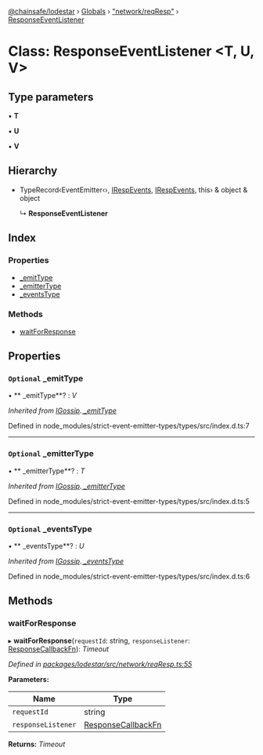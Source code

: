 [@chainsafe/lodestar](../README.md) › [Globals](../globals.md) › ["network/reqResp"](../modules/_network_reqresp_.md) › [ResponseEventListener](_network_reqresp_.responseeventlistener.md)

# Class: ResponseEventListener <**T, U, V**>

## Type parameters

▪ **T**

▪ **U**

▪ **V**

## Hierarchy

* TypeRecord‹EventEmitter‹›, [IRespEvents](../interfaces/_network_interface_.irespevents.md), [IRespEvents](../interfaces/_network_interface_.irespevents.md), this› & object & object

  ↳ **ResponseEventListener**

## Index

### Properties

* [ _emitType](_network_reqresp_.responseeventlistener.md#optional--_emittype)
* [ _emitterType](_network_reqresp_.responseeventlistener.md#optional--_emittertype)
* [ _eventsType](_network_reqresp_.responseeventlistener.md#optional--_eventstype)

### Methods

* [waitForResponse](_network_reqresp_.responseeventlistener.md#waitforresponse)

## Properties

### `Optional`  _emitType

• ** _emitType**? : *V*

*Inherited from [IGossip](../interfaces/_network_gossip_interface_.igossip.md).[ _emitType](../interfaces/_network_gossip_interface_.igossip.md#optional--_emittype)*

Defined in node_modules/strict-event-emitter-types/types/src/index.d.ts:7

___

### `Optional`  _emitterType

• ** _emitterType**? : *T*

*Inherited from [IGossip](../interfaces/_network_gossip_interface_.igossip.md).[ _emitterType](../interfaces/_network_gossip_interface_.igossip.md#optional--_emittertype)*

Defined in node_modules/strict-event-emitter-types/types/src/index.d.ts:5

___

### `Optional`  _eventsType

• ** _eventsType**? : *U*

*Inherited from [IGossip](../interfaces/_network_gossip_interface_.igossip.md).[ _eventsType](../interfaces/_network_gossip_interface_.igossip.md#optional--_eventstype)*

Defined in node_modules/strict-event-emitter-types/types/src/index.d.ts:6

## Methods

###  waitForResponse

▸ **waitForResponse**(`requestId`: string, `responseListener`: [ResponseCallbackFn](../modules/_network_interface_.md#responsecallbackfn)): *Timeout*

*Defined in [packages/lodestar/src/network/reqResp.ts:55](https://github.com/ChainSafe/lodestar/blob/2084b4ac7/packages/lodestar/src/network/reqResp.ts#L55)*

**Parameters:**

Name | Type |
------ | ------ |
`requestId` | string |
`responseListener` | [ResponseCallbackFn](../modules/_network_interface_.md#responsecallbackfn) |

**Returns:** *Timeout*
